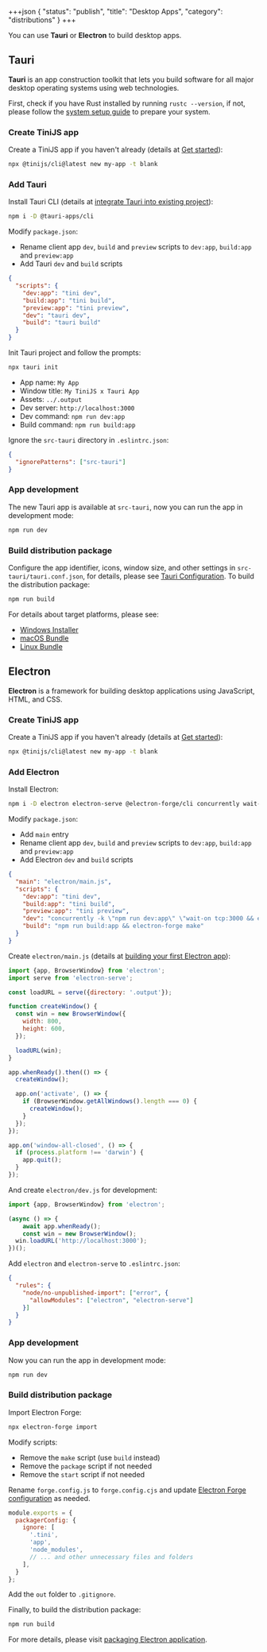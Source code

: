 +++json
{
  "status": "publish",
  "title": "Desktop Apps",
  "category": "distributions"
}
+++

You can use **Tauri** or **Electron** to build desktop apps.

## Tauri

**Tauri** is an app construction toolkit that lets you build software for all major desktop operating systems using web technologies.

First, check if you have Rust installed by running `rustc --version`, if not, please follow the [system setup guide](https://tauri.app/v1/guides/getting-started/prerequisites/) to prepare your system.

### Create TiniJS app

Create a TiniJS app if you haven't already (details at [Get started](/framework/get-started)):

```bash
npx @tinijs/cli@latest new my-app -t blank
```

### Add Tauri

Install Tauri CLI (details at [integrate Tauri into existing project](https://tauri.app/v1/guides/getting-started/setup/integrate#create-the-rust-project)):

```bash
npm i -D @tauri-apps/cli
```

Modify `package.json`:
- Rename client app `dev`, `build` and `preview` scripts to `dev:app`, `build:app` and `preview:app`
- Add Tauri `dev` and `build` scripts

```json
{
  "scripts": {
    "dev:app": "tini dev",
    "build:app": "tini build",
    "preview:app": "tini preview",
    "dev": "tauri dev",
    "build": "tauri build"
  }
}
```

Init Tauri project and follow the prompts:

```bash
npx tauri init
```

- App name: `My App`
- Window title: `My TiniJS x Tauri App`
- Assets: `../.output`
- Dev server: `http://localhost:3000`
- Dev command: `npm run dev:app`
- Build command: `npm run build:app`

Ignore the `src-tauri` directory in `.eslintrc.json`:

```json
{
  "ignorePatterns": ["src-tauri"]
}
```

### App development

The new Tauri app is available at `src-tauri`, now you can run the app in development mode:

```bash
npm run dev
```

### Build distribution package

Configure the app identifier, icons, window size, and other settings in `src-tauri/tauri.conf.json`, for details, please see [Tauri Configuration](https://tauri.app/v1/api/config). To build the distribution package:

```bash
npm run build
```

For details about target platforms, please see:
- [Windows Installer](https://tauri.app/v1/guides/building/windows)
- [macOS Bundle](https://tauri.app/v1/guides/building/macos)
- [Linux Bundle](https://tauri.app/v1/guides/building/linux)

## Electron

**Electron** is a framework for building desktop applications using JavaScript, HTML, and CSS.

### Create TiniJS app

Create a TiniJS app if you haven't already (details at [Get started](/framework/get-started)):

```bash
npx @tinijs/cli@latest new my-app -t blank
```

### Add Electron

Install Electron:

```bash
npm i -D electron electron-serve @electron-forge/cli concurrently wait-on
```

Modify `package.json`:
- Add `main` entry
- Rename client app `dev`, `build` and `preview` scripts to `dev:app`, `build:app` and `preview:app`
- Add Electron `dev` and `build` scripts

```json
{
  "main": "electron/main.js",
  "scripts": {
    "dev:app": "tini dev",
    "build:app": "tini build",
    "preview:app": "tini preview",
    "dev": "concurrently -k \"npm run dev:app\" \"wait-on tcp:3000 && electron electron/dev.js\"",
    "build": "npm run build:app && electron-forge make"
  }
}
```

Create `electron/main.js` (details at [building your first Electron app](https://www.electronjs.org/docs/latest/tutorial/tutorial-first-app#loading-a-web-page-into-a-browserwindow)):

```js
import {app, BrowserWindow} from 'electron';
import serve from 'electron-serve';

const loadURL = serve({directory: '.output'});

function createWindow() {
  const win = new BrowserWindow({
    width: 800,
    height: 600,
  });

  loadURL(win);
}

app.whenReady().then(() => {
  createWindow();

  app.on('activate', () => {
    if (BrowserWindow.getAllWindows().length === 0) {
      createWindow();
    }
  });
});

app.on('window-all-closed', () => {
  if (process.platform !== 'darwin') {
    app.quit();
  }
});
```

And create `electron/dev.js` for development:

```js
import {app, BrowserWindow} from 'electron';

(async () => {
	await app.whenReady();
	const win = new BrowserWindow();
  win.loadURL('http://localhost:3000');
})();
```

Add `electron` and `electron-serve` to `.eslintrc.json`:

```json
{
  "rules": {
    "node/no-unpublished-import": ["error", {
      "allowModules": ["electron", "electron-serve"]
    }]
  }
}
```

### App development

Now you can run the app in development mode:

```bash
npm run dev
```

### Build distribution package

Import Electron Forge:

```bash
npx electron-forge import
```

Modify scripts:
- Remove the `make` script (use `build` instead)
- Remove the `package` script if not needed
- Remove the `start` script if not needed

Rename `forge.config.js` to `forge.config.cjs` and update [Electron Forge configuration](https://www.electronforge.io/config/configuration) as needed.

```js
module.exports = {
  packagerConfig: {
    ignore: [
      '.tini',
      'app',
      'node_modules',
      // ... and other unnecessary files and folders
    ],
  }
};
```

Add the `out` folder to `.gitignore`.

Finally, to build the distribution package:

```bash
npm run build
```

For more details, please visit [packaging Electron application](https://www.electronjs.org/docs/latest/tutorial/tutorial-packaging).
